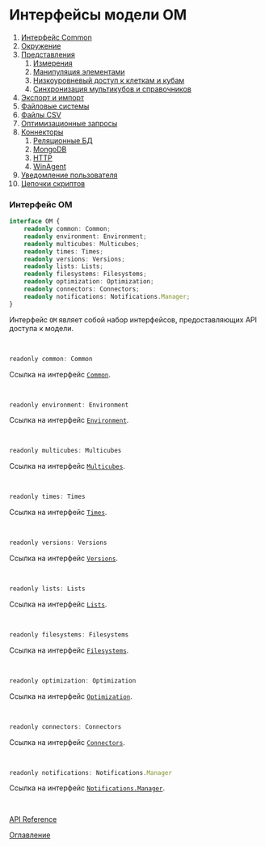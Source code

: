 # Интерфейсы модели OM

1. [Интерфейс Common](common.md)
1. [Окружение](env.md)
1. [Представления](views.md)
	1. [Измерения](dimensions.md)
	1. [Манипуляция элементами](elementsManipulator.md)
	1. [Низкоуровневый доступ к клеткам и кубам](cubeCell.md)
	1. [Синхронизация мультикубов и справочников](sync.md)
1. [Экспорт и импорт](exportImport.md)
1. [Файловые системы](fs.md)
1. [Файлы CSV](csv.md)
1. [Оптимизационные запросы](optimization.md)
1. [Коннекторы](connectors.md)
	1. [Реляционные БД](relationalDB.md)
	1. [MongoDB](mongoDB.md)
	1. [HTTP](http.md)
	1. [WinAgent](winAgent.md)
1. [Уведомление пользователя](notifications.md)
1. [Цепочки скриптов](scriptChains.md)

### Интерфейс OM<a name="OM"></a>
```ts
interface OM {
	readonly common: Common;
	readonly environment: Environment;
	readonly multicubes: Multicubes;
	readonly times: Times;
	readonly versions: Versions;
	readonly lists: Lists;
	readonly filesystems: Filesystems;
	readonly optimization: Optimization;
	readonly connectors: Connectors;
	readonly notifications: Notifications.Manager;
}
```
Интерфейс `OM` являет собой набор интерфейсов, предоставляющих API доступа к модели.

&nbsp;

```js
readonly common: Common
```
Ссылка на интерфейс [`Common`](./common.md#Common).

&nbsp;

```js
readonly environment: Environment
```
Ссылка на интерфейс [`Environment`](./env.md#Environment).

&nbsp;

```js
readonly multicubes: Multicubes
```
Ссылка на интерфейс [`Multicubes`](./views.md#Multicubes).

&nbsp;

```js
readonly times: Times
```
Ссылка на интерфейс [`Times`](./dimensions.md#Times).

&nbsp;

```js
readonly versions: Versions
```
Ссылка на интерфейс [`Versions`](./dimensions.md#Versions).

&nbsp;

```js
readonly lists: Lists
```
Ссылка на интерфейс [`Lists`](./dimensions.md#Lists).

&nbsp;

```js
readonly filesystems: Filesystems
```
Ссылка на интерфейс [`Filesystems`](./fs.md#Filesystems).

&nbsp;

```js
readonly optimization: Optimization
```
Ссылка на интерфейс [`Optimization`](./optimization.md#Optimization).

&nbsp;

```js
readonly connectors: Connectors
```
Ссылка на интерфейс [`Connectors`](./connectors.md#Connectors).

&nbsp;

```js
readonly notifications: Notifications.Manager
```
Ссылка на интерфейс [`Notifications.Manager`](./notifications.md#Manager).

&nbsp;

[API Reference](API.md)

[Оглавление](../README.md)

